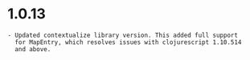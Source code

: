 # 1.0.13
    - Updated contextualize library version. This added full support
      for MapEntry, which resolves issues with clojurescript 1.10.514
      and above.
